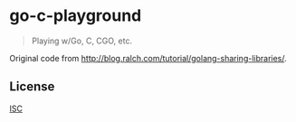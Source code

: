 # go-c-playground

> Playing w/Go, C, CGO, etc.

Original code from <http://blog.ralch.com/tutorial/golang-sharing-libraries/>.

## License

[ISC](LICENSE)
